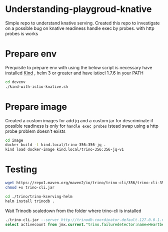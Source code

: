 # Understanding-playgroud-knative

Simple repo to understand knative serving. Created this repo to investigate on a possible bug on knative readiness  handle exec by probes. with http probes is works 


# Prepare env 
Prequisite to prepare env with using the below script is necessary have installed  [Kind](https://kind.sigs.k8s.io/) , helm 3 or greater and have istiocl 1.7.6 in your PATH 

```sh
cd devenv
./kind-with-istio-knative.sh
```

# Prepare image

Created a custom images for add jq and a custom jar for descriminate if possible readiness is only for ``handle exec probes`` istead swap using a http probe problem doesn't exists


```sh
cd image
docker build -t kind.local/trino-356:356-jq .
kind load docker-image kind.local/trino-356:356-jq-v1 
```

# Testing

```sh
wget https://repo1.maven.org/maven2/io/trino/trino-cli/356/trino-cli-356-executable.jar -O trino-cli.jar
chmod +x trino-cli.jar
```

```sh
cd ./trino/trino-kserving-helm
helm install trinodb .
```

Wait Trinodb scaledown from the folder where trino-cli is installed

```sql
./trino-cli.jar --server http://trinodb-coordinator.default.127.0.0.1.nip.io
select activecount from jmx.current."trino.failuredetector:name=HeartbeatFailureDetector";
```